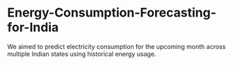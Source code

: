 # Energy-Consumption-Forecasting-for-India
We aimed to predict electricity consumption for the upcoming month across multiple Indian states using historical energy usage.
